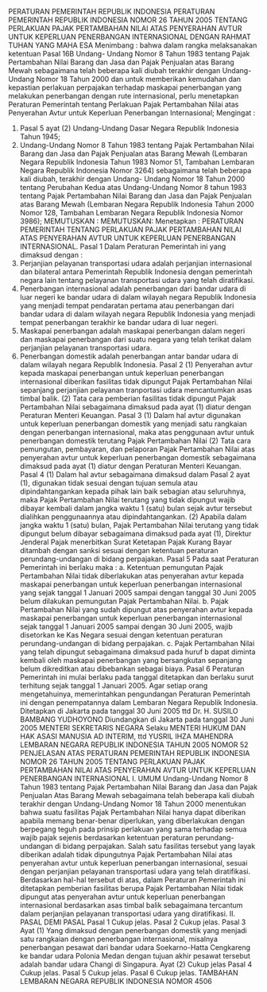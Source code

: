  PERATURAN PEMERINTAH REPUBLIK INDONESIA PERATURAN PEMERINTAH REPUBLIK INDONESIA NOMOR 26 TAHUN 2005 TENTANG PERLAKUAN PAJAK PERTAMBAHAN NILAI ATAS PENYERAHAN AVTUR UNTUK KEPERLUAN PENERBANGAN INTERNASIONAL
DENGAN RAHMAT TUHAN YANG MAHA ESA
Menimbang :
 bahwa dalam rangka melaksanakan ketentuan Pasal 16B Undang- Undang Nomor 8 Tahun 1983 tentang Pajak Pertambahan Nilai Barang dan Jasa dan Pajak Penjualan atas Barang Mewah sebagaimana telah beberapa kali diubah terakhir dengan Undang-Undang Nomor 18 Tahun 2000 dan untuk memberikan kemudahan dan kepastian perlakuan perpajakan terhadap maskapai penerbangan yang melakukan penerbangan dengan rute internasional, perlu menetapkan Peraturan Pemerintah tentang Perlakuan Pajak Pertambahan Nilai atas Penyerahan Avtur untuk Keperluan Penerbangan Internasional;
Mengingat :

1. Pasal 5 ayat (2) Undang-Undang Dasar Negara Republik Indonesia Tahun 1945;
2. Undang-Undang Nomor 8 Tahun 1983 tentang Pajak Pertambahan Nilai Barang dan Jasa dan Pajak Penjualan atas Barang Mewah (Lembaran Negara Republik Indonesia Tahun 1983 Nomor 51, Tambahan Lembaran Negara Republik Indonesia Nomor 3264) sebagaimana telah beberapa kali diubah, terakhir dengan Undang- Undang Nomor 18 Tahun 2000 tentang Perubahan Kedua atas Undang-Undang Nomor 8 tahun 1983 tentang Pajak Pertambahan Nilai Barang dan Jasa dan Pajak Penjualan atas Barang Mewah (Lembaran Negara Republik Indonesia Tahun 2000 Nomor 128, Tambahan Lembaran Negara Republik Indonesia Nomor 3986);
MEMUTUSKAN :
MEMUTUSKAN:
 Menetapkan : PERATURAN PEMERINTAH TENTANG PERLAKUAN PAJAK PERTAMBAHAN NILAI ATAS PENYERAHAN AVTUR UNTUK KEPERLUAN PENERBANGAN INTERNASIONAL.
Pasal 1
Dalam Peraturan Pemerintah ini yang dimaksud dengan :
1. Perjanjian pelayanan transportasi udara adalah perjanjian internasional dan bilateral antara Pemerintah Republik Indonesia dengan pemerintah negara lain tentang pelayanan transportasi udara yang telah diratifikasi.
2. Penerbangan internasional adalah penerbangan dari bandar udara di luar negeri ke bandar udara di dalam wilayah negara Republik Indonesia yang menjadi tempat pendaratan pertama atau penerbangan dari bandar udara di dalam wilayah negara Republik Indonesia yang menjadi tempat penerbangan terakhir ke bandar udara di luar negeri.
3. Maskapai penerbangan adalah maskapai penerbangan dalam negeri dan maskapai penerbangan dari suatu negara yang telah terikat dalam perjanjian pelayanan transportasi udara.
4. Penerbangan domestik adalah penerbangan antar bandar udara di dalam wilayah negara Republik Indonesia.
Pasal 2
(1) Penyerahan avtur kepada maskapai penerbangan untuk keperluan penerbangan internasional diberikan fasilitas tidak dipungut Pajak Pertambahan Nilai sepanjang perjanjian pelayanan tranportasi udara mencantumkan asas timbal balik.
(2) Tata cara pemberian fasilitas tidak dipungut Pajak Pertambahan Nilai sebagaimana dimaksud pada ayat (1) diatur dengan Peraturan Menteri Keuangan.
Pasal 3
(1) Dalam hal avtur digunakan untuk keperluan penerbangan domestik yang menjadi satu rangkaian dengan penerbangan internasional, maka atas penggunaan avtur untuk penerbangan domestik terutang Pajak Pertambahan Nilai (2) Tata cara pemungutan, pembayaran, dan pelaporan Pajak Pertambahan Nilai atas penyerahan avtur untuk keperluan penerbangan domestik sebagaimana dimaksud pada ayat (1) diatur dengan Peraturan Menteri Keuangan.
Pasal 4
(1) Dalam hal avtur sebagaimana dimaksud dalam Pasal 2 ayat (1), digunakan tidak sesuai dengan tujuan semula atau dipindahtangankan kepada pihak lain baik sebagian atau seluruhnya, maka Pajak Pertambahan Nilai terutang yang tidak dipungut wajib dibayar kembali dalam jangka waktu 1 (satu) bulan sejak avtur tersebut dialihkan penggunaannya atau dipindahtangankan.
(2) Apabila dalam jangka waktu 1 (satu) bulan, Pajak Pertambahan Nilai terutang yang tidak dipungut belum dibayar sebagaimana dimaksud pada ayat (1), Direktur Jenderal Pajak menerbitkan Surat Ketetapan Pajak Kurang Bayar ditambah dengan sanksi sesuai dengan ketentuan peraturan perundang-undangan di bidang perpajakan.
Pasal 5
Pada saat Peraturan Pemerintah ini berlaku maka :
a. Ketentuan pemungutan Pajak Pertambahan Nilai tidak diberlakukan atas penyerahan avtur kepada maskapai penerbangan untuk keperluan penerbangan internasional yang sejak tanggal 1 Januari 2005 sampai dengan tanggal 30 Juni 2005 belum dilakukan pemungutan Pajak Pertambahan Nilai.
b. Pajak Pertambahan Nilai yang sudah dipungut atas penyerahan avtur kepada maskapai penerbangan untuk keperluan penerbangan internasional sejak tanggal 1 Januari 2005 sampai dengan 30 Juni 2005, wajib disetorkan ke Kas Negara sesuai dengan ketentuan peraturan perundang-undangan di bidang perpajakan.
c. Pajak Pertambahan Nilai yang telah dipungut sebagaimana dimaksud pada huruf b dapat diminta kembali oleh maskapai penerbangan yang bersangkutan sepanjang belum dikreditkan atau dibebankan sebagai biaya.
Pasal 6
Peraturan Pemerintah ini mulai berlaku pada tanggal ditetapkan dan berlaku surut terhitung sejak tanggal 1 Januari 2005.
Agar setiap orang mengetahuinya, memerintahkan pengundangan Peraturan Pemerintah ini dengan penempatannya dalam Lembaran Negara Republik Indonesia. Ditetapkan di Jakarta pada tanggal 30 Juni 2005 ttd Dr. H. SUSILO BAMBANG YUDHOYONO Diundangkan di Jakarta pada tanggal 30 Juni 2005 MENTERI SEKRETARIS NEGARA Selaku MENTERI HUKUM DAN HAK ASASI MANUSIA AD INTERIM, ttd YUSRIL IHZA MAHENDRA LEMBARAN NEGARA REPUBLIK INDONESIA TAHUN 2005 NOMOR 52 PENJELASAN ATAS PERATURAN PEMERINTAH REPUBLIK INDONESIA NOMOR 26 TAHUN 2005 TENTANG PERLAKUAN PAJAK PERTAMBAHAN NILAI ATAS PENYERAHAN AVTUR UNTUK KEPERLUAN PENERBANGAN INTERNASIONAL I. UMUM Undang-Undang Nomor 8 Tahun 1983 tentang Pajak Pertambahan Nilai Barang dan Jasa dan Pajak Penjualan Atas Barang Mewah sebagaimana telah beberapa kali diubah terakhir dengan Undang-Undang Nomor 18 Tahun 2000 menentukan bahwa suatu fasilitas Pajak Pertambahan Nilai hanya dapat diberikan apabila memang benar-benar diperlukan, yang diberlakukan dengan berpegang teguh pada prinsip perlakuan yang sama terhadap semua wajib pajak sejenis berdasarkan ketentuan peraturan perundang-undangan di bidang perpajakan. Salah satu fasilitas tersebut yang layak diberikan adalah tidak dipungutnya Pajak Pertambahan Nilai atas penyerahan avtur untuk keperluan penerbangan internasional, sesuai dengan perjanjian pelayanan transportasi udara yang telah diratifikasi. Berdasarkan hal-hal tersebut di atas, dalam Peraturan Pemerintah ini ditetapkan pemberian fasilitas berupa Pajak Pertambahan Nilai tidak dipungut atas penyerahan avtur untuk keperluan penerbangan internasional berdasarkan asas timbal balik sebagaimana tercantum dalam perjanjian pelayanan transportasi udara yang diratifikasi. II. PASAL DEMI PASAL
Pasal 1
Cukup jelas.
Pasal 2
Cukup jelas.
Pasal 3
Ayat (1) Yang dimaksud dengan penerbangan domestik yang menjadi satu rangkaian dengan penerbangan internasional, misalnya penerbangan pesawat dari bandar udara Soekarno-Hatta Cengkareng ke bandar udara Polonia Medan dengan tujuan akhir pesawat tersebut adalah bandar udara Changi di Singapura. Ayat (2) Cukup jelas
Pasal 4
Cukup jelas.
Pasal 5
Cukup jelas.
Pasal 6
Cukup jelas. TAMBAHAN LEMBARAN NEGARA REPUBLIK INDONESIA NOMOR 4506